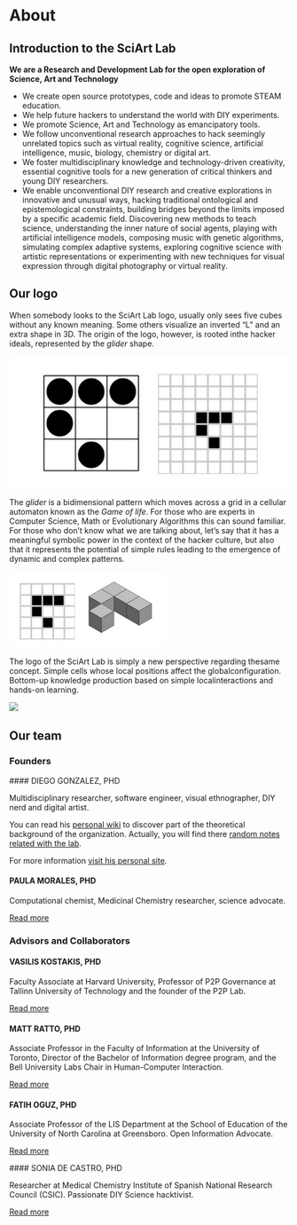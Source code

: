 
# About

## Introduction to the SciArt Lab

**We are a Research and Development Lab for the open exploration of Science, Art and Technology**

* We create open source prototypes, code and ideas to promote STEAM education. 
* We help future hackers to understand the world with DIY experiments. 
* We promote Science, Art and Technology as emancipatory tools. 
* We follow unconventional research approaches to hack seemingly unrelated topics such as virtual reality, cognitive science, artificial intelligence, music, biology, chemistry or digital art. 
* We foster multidisciplinary knowledge and technology-driven creativity, essential cognitive tools for a new generation of critical thinkers and young DIY researchers.
* We enable unconventional DIY research and creative explorations in innovative and unusual ways, hacking traditional ontological and epistemological constraints, building bridges beyond the limits imposed by a specific academic field. Discovering new methods to teach science, understanding the inner nature of social agents, playing with artificial intelligence models, composing music with genetic algorithms, simulating complex adaptive systems, exploring cognitive science with artistic representations or experimenting with new techniques for visual expression through digital photography or virtual reality.


## Our logo


When somebody looks to the SciArt Lab logo, usually only sees five cubes without any known meaning. Some others visualize an inverted “L” and an extra shape in 3D. The origin of the logo, however, ​is ​rooted ​in ​the ​hacker ​ideals, ​represented ​by ​the *​glider* ​shape.

![](images/DnEYKUUX4AUkERS.jpg)

The *glider* is a bidimensional pattern which moves across a grid in a cellular automaton known as the  *Game of life*. For those who are experts in Computer Science, Math or Evolutionary Algorithms this can sound familiar. For those who don’t know what we are talking about, let’s say that it has a meaningful symbolic power in the context of the hacker culture, but also that it represents the potential of simple rules leading to the emergence of dynamic and complex patterns.

![](images/22.jpg)

The ​logo ​of ​the ​SciArt ​Lab ​is ​simply ​a ​new ​perspective ​regarding ​the ​same ​concept. ​Simple ​cells whose ​local ​positions ​affect ​the ​global ​configuration. ​Bottom-up ​knowledge ​production ​based on ​simple ​local ​interactions ​and ​hands-on ​learning.

![](http://wiki.xmunch.com/images/sciartlogo.png)

## Our team

### Founders

#### DIEGO GONZALEZ, PHD

Multidisciplinary researcher, software engineer, visual ethnographer, DIY nerd and digital artist.

You can read his [personal wiki](http://wiki.xmunch.com) to discover part of the theoretical background of the organization. Actually, you will find there [random notes related with the lab](http://wiki.xmunch.com/#!tags/sciart.md).

For more information [visit his personal site](http://www.xmunch.com/).

#### PAULA MORALES, PHD

Computational chemist, Medicinal Chemistry researcher, science advocate.

[Read more](https://orcid.org/0000-0002-6209-8600)

### Advisors and Collaborators

#### VASILIS KOSTAKIS, PHD

Faculty Associate at Harvard University, Professor of P2P Governance at Tallinn University of Technology and the founder of the P2P Lab.

[Read more](https://scholar.google.com/citations?user=GhIZ-iEAAAAJ&hl=en)
 

#### MATT RATTO, PHD

Associate Professor in the Faculty of Information at the University of Toronto, Director of the Bachelor of Information degree program, and the Bell University Labs Chair in Human-Computer Interaction. 

[Read more](https://ischool.utoronto.ca/profile/matt-ratto/)
 


#### FATIH OGUZ, PHD

Associate Professor of the LIS Department at the School of Education of the University of North Carolina at Greensboro. Open Information Advocate.

[Read more](https://soe.uncg.edu/directory/faculty-and-staff/bio-fatihoguz/)
 

#### SONIA DE CASTRO, PHD

Researcher at Medical Chemistry Institute of Spanish National Research Council (CSIC). Passionate DIY Science hacktivist.

[Read more](https://www.researchgate.net/profile/Sonia_De_castro)




